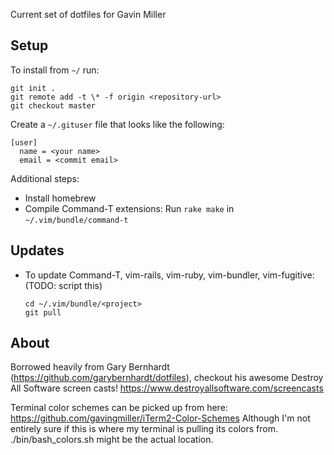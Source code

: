 Current set of dotfiles for Gavin Miller

## Setup

To install from `~/` run:

```
git init .
git remote add -t \* -f origin <repository-url>
git checkout master
```

Create a `~/.gituser` file that looks like the following:

```
[user]
  name = <your name>
  email = <commit email>
```


Additional steps:

- Install homebrew
- Compile Command-T extensions: Run `rake make` in `~/.vim/bundle/command-t`

## Updates

- To update Command-T, vim-rails, vim-ruby, vim-bundler, vim-fugitive: (TODO: script this)

  ```
  cd ~/.vim/bundle/<project>
  git pull
  ```

## About

Borrowed heavily from Gary Bernhardt (https://github.com/garybernhardt/dotfiles),
checkout his awesome Destroy All Software screen casts!
  https://www.destroyallsoftware.com/screencasts

Terminal color schemes can be picked up from here:
https://github.com/gavingmiller/iTerm2-Color-Schemes
Although I'm not entirely sure if this is where my terminal is pulling its
colors from. ./bin/bash\_colors.sh might be the actual location.
